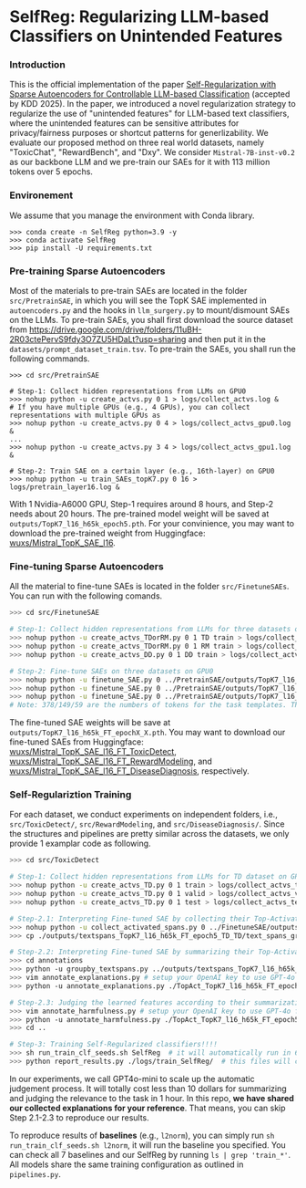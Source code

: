 # SelfReg: Regularizing LLM-based Classifiers on Unintended Features

### Introduction

This is the official implementation of the paper [Self-Regularization with Sparse Autoencoders for Controllable LLM-based Classification](https://arxiv.org/abs/2502.14133) (accepted by KDD 2025). In the paper, we introduced a novel regularization strategy to regularize the use of "unintended features" for LLM-based text classifiers, where the unintended features can be sensitive attributes for privacy/fairness purposes or shortcut patterns for generlizability. We evaluate our proposed method on three real world datasets, namely "ToxicChat",  "RewardBench", and "Dxy". We consider `Mistral-7B-inst-v0.2` as our backbone LLM and we pre-train our SAEs for it with 113 million tokens over 5 epochs. 

### Environement

We assume that you manage the environment with Conda library.

```shell
>>> conda create -n SelfReg python=3.9 -y
>>> conda activate SelfReg
>>> pip install -U requirements.txt
```

### Pre-training Sparse Autoencoders

Most of the materials to pre-train SAEs are located in the folder ``src/PretrainSAE``, in which you will see the TopK SAE implemented in ``autoencoders.py`` and the hooks in ``llm_surgery.py`` to mount/dismount SAEs on the LLMs. To pre-train SAEs, you shall first download the source dataset from https://drive.google.com/drive/folders/11uBH-2R03ctePervS9fdy3O7ZU5HDaLt?usp=sharing and then put it in the ``datasets/prompt_dataset_train.tsv``. To pre-train the SAEs, you shall run the following commands. 

```shell
>>> cd src/PretrainSAE

# Step-1: Collect hidden representations from LLMs on GPU0
>>> nohup python -u create_actvs.py 0 1 > logs/collect_actvs.log & 
# If you have multiple GPUs (e.g., 4 GPUs), you can collect representations with multiple GPUs as
>>> nohup python -u create_actvs.py 0 4 > logs/collect_actvs_gpu0.log & 
...
>>> nohup python -u create_actvs.py 3 4 > logs/collect_actvs_gpu1.log & 

# Step-2: Train SAE on a certain layer (e.g., 16th-layer) on GPU0
>>> nohup python -u train_SAEs_topK7.py 0 16 > logs/pretrain_layer16.log &
```

With 1 Nvidia-A6000 GPU, Step-1 requires around 8 hours, and Step-2 needs about 20 hours. The pre-trained model weight will be saved at ``outputs/TopK7_l16_h65k_epoch5.pth``. For your convinience, you may want to download the pre-trained weight from Huggingface: [wuxs/Mistral_TopK_SAE_l16](https://huggingface.co/wuxs/Mistral_TopK_SAE_l16).

### Fine-tuning Sparse Autoencoders

All the material to fine-tune SAEs is located in the folder ``src/FinetuneSAEs``. You can run with the following comands.

```bash
>>> cd src/FinetuneSAE

# Step-1: Collect hidden representations from LLMs for three datasets on GPU0:
>>> nohup python -u create_actvs_TDorRM.py 0 1 TD train > logs/collect_actvs_TD.log & 378
>>> nohup python -u create_actvs_TDorRM.py 0 1 RM train > logs/collect_actvs_RM.log & 149 
>>> nohup python -u create_actvs_DD.py 0 1 DD train > logs/collect_actvs_DD.log & 59

# Step-2: Fine-tune SAEs on three datasets on GPU0
>>> nohup python -u finetune_SAE.py 0 ../PretrainSAE/outputs/TopK7_l16_h65k_epoch5.pth TD 378 5 > logs/finetune_TD.log &
>>> nohup python -u finetune_SAE.py 0 ../PretrainSAE/outputs/TopK7_l16_h65k_epoch5.pth RM 149 5 > logs/finetune_RM.log &
>>> nohup python -u finetune_SAE.py 0 ../PretrainSAE/outputs/TopK7_l16_h65k_epoch5.pth DD 59 40 > logs/finetune_DD.log &
# Note: 378/149/59 are the numbers of tokens for the task templates. The templates are the same for entries from the same dataset.
```

The fine-tuned SAE weights will be save at ``outputs/TopK7_l16_h65k_FT_epochX_X.pth``. You may want to download our fine-tuned SAEs from Huggingface: [wuxs/Mistral_TopK_SAE_l16_FT_ToxicDetect](https://huggingface.co/wuxs/Mistral_TopK_SAE_l16_FT_ToxicDetect), [wuxs/Mistral_TopK_SAE_l16_FT_RewardModeling](https://huggingface.co/wuxs/Mistral_TopK_SAE_l16_FT_RewardModeling), and [wuxs/Mistral_TopK_SAE_l16_FT_DiseaseDiagnosis](https://huggingface.co/wuxs/Mistral_TopK_SAE_l16_FT_DiseaseDiagnosis), respectively.

### Self-Regulariztion Training 

For each dataset, we conduct experiments on independent folders, i.e., ``src/ToxicDetect/``, ``src/RewardModeling``, and ``src/DiseaseDiagnosis/``. Since the structures and pipelines are pretty similar across the datasets, we only provide 1 examplar code as following.

```bash
>>> cd src/ToxicDetect

# Step-1: Collect hidden representations from LLMs for TD dataset on GPU0
>>> nohup python -u create_actvs_TD.py 0 1 train > logs/collect_actvs_train.log &
>>> nohup python -u create_actvs_TD.py 0 1 valid > logs/collect_actvs_valid.log &
>>> nohup python -u create_actvs_TD.py 0 1 test > logs/collect_actvs_test.log &

# Step-2.1: Interpreting Fine-tuned SAE by collecting their Top-Activated features
>>> nohup python -u collect_activated_spans.py 0 ../FinetuneSAE/outputs/TopK7_l16_h65k_FT_epoch5_TD.pth 0 1 > logs/collect_textspans.log & # Note that, this script supports multi-processing running by set up GPU-idx 0 to others, and the total group 1 to the total number of GPUs you can use. 
>>> cp ./outputs/textspans_TopK7_l16_h65k_FT_epoch5_TD_TD/text_spans_group0.tsv ./outputs/textspans_TopK7_l16_h65k_FT_epoch5_TD_TD/full.tsv #You just need to concatenate all the subfiles to ``full.tsv`` will be fine.

# Step-2.2: Interpreting Fine-tuned SAE by summarizing their Top-Activated features
>>> cd annotations
>>> python -u groupby_textspans.py ../outputs/textspans_TopK7_l16_h65k_FT_epoch5_TD_TD/textspans_group0.tsv 
>>> vim annotate_explanations.py # setup your OpenAI key to use GPT-4o for fast explanation. It spends only a few dollars.
>>> python -u annotate_explanations.py ./TopAct_TopK7_l16_h65k_FT_epoch5_TD.tsv

# Step-2.3: Judging the learned features according to their summarizations.
>>> vim annotate_harmfulness.py # setup your OpenAI key to use GPT-4o for fast judging. It spends only a few dollars.
>>> python -u annotate_harmfulness.py ./TopAct_TopK7_l16_h65k_FT_epoch5_TD_explained.tsv
>>> cd ..

# Step-3: Training Self-Regularized classifiers!!!!
>>> sh run_train_clf_seeds.sh SelfReg  # it will automatically run in 6 random seeds, each of which will have their own logging file
>>> python report_results.py ./logs/train_SelfReg/  # this files will compute the average accuracy and F1 scores across the random seeds.The results from here is the numbers we reported in our paper
```

In our experiments, we call GPT4o-mini to scale up the automatic judgement process. It will totally cost less than 10 dollars for summarizing and judging the relevance to the task in 1 hour. In this repo, __we have shared our collected explanations for your reference__. That means, you can skip Step 2.1-2.3 to reproduce our results.

To reproduce results of __baselines__ (e.g., ``l2norm``), you can simply run ``sh run_train_clf_seeds.sh l2norm``, it will run the baseline you specified. You can check all 7 baselines and our SelfReg by running ``ls | grep 'train_*'``. All models share the same training configuration as outlined in ``pipelines.py``. 